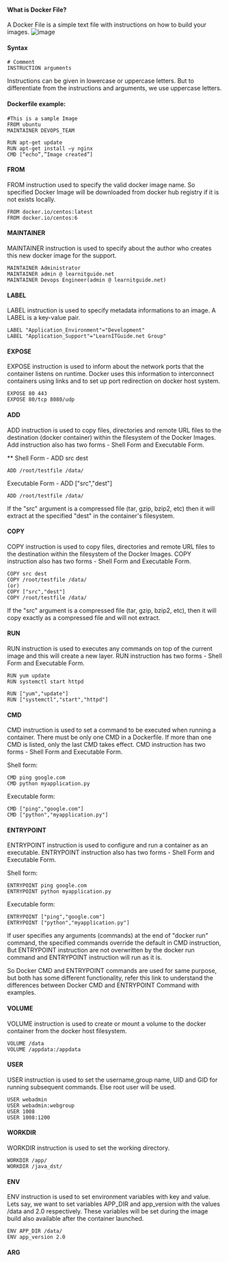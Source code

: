 #### What is Docker File?
A Docker File is a simple text file with instructions on how to build your images.
![image](https://github.com/mahendran-indiabees/MyScripts/assets/96326288/e40643cb-cfac-466d-b76c-a001aafe2fdc)

#### Syntax
```
# Comment
INSTRUCTION arguments
```
Instructions can be given in lowercase or uppercase letters. But to differentiate from the instructions and arguments, we use uppercase letters.
#### Dockerfile example:
```
#This is a sample Image 
FROM ubuntu 
MAINTAINER DEVOPS_TEAM 

RUN apt-get update 
RUN apt-get install –y nginx 
CMD [“echo”,”Image created”] 
```
#### FROM
FROM instruction used to specify the valid docker image name. So specified Docker Image will be downloaded from docker hub registry if it is not exists locally.
```
FROM docker.io/centos:latest
FROM docker.io/centos:6
```

#### MAINTAINER
MAINTAINER instruction is used to specify about the author who creates this new docker image for the support.
```
MAINTAINER Administrator
MAINTAINER admin @ learnitguide.net
MAINTAINER Devops Engineer(admin @ learnitguide.net)
```
#### LABEL
LABEL instruction is used to specify metadata informations to an image. A LABEL is a key-value  pair.
```
LABEL "Application_Environment"="Development"
LABEL "Application_Support"="LearnITGuide.net Group"
```

#### EXPOSE
EXPOSE instruction is used to inform about the network ports that the container listens on runtime. Docker uses this information to interconnect containers using links and to set up port redirection on docker host system.
```
EXPOSE 80 443
EXPOSE 80/tcp 8080/udp
```
#### ADD
ADD instruction is used to copy files, directories and remote URL files to the destination (docker container) within the filesystem of the Docker Images. Add instruction also has two forms - Shell Form and Executable Form.

** Shell Form - ADD src dest
```
ADD /root/testfile /data/
```
Executable Form - ADD ["src","dest"]
```
ADD /root/testfile /data/
```
If the "src" argument is a compressed file (tar, gzip, bzip2, etc) then it will extract at the specified "dest" in the container's filesystem.

#### COPY
COPY instruction is used to copy files, directories and remote URL files to the destination within the filesystem of the Docker Images. COPY instruction also has two forms - Shell Form and Executable Form.
```
COPY src dest
COPY /root/testfile /data/
(or)
COPY ["src","dest"]
COPY /root/testfile /data/
```
If the "src" argument is a compressed file (tar, gzip, bzip2, etc), then it will copy exactly as a compressed file and will not extract.

#### RUN
RUN instruction is used to executes any commands on top of the current image and this will create a new layer. RUN instruction has two forms - Shell Form and Executable Form.

```
RUN yum update
RUN systemctl start httpd

RUN ["yum","update"]
RUN ["systemctl","start","httpd"]
```
#### CMD
CMD instruction is used to set a command to be executed when running a container. There must be only one CMD in a Dockerfile. If more than one CMD is listed, only the last CMD takes effect.
CMD instruction has two forms - Shell Form and Executable Form.

Shell form:
```
CMD ping google.com
CMD python myapplication.py
```

Executable form:
```
CMD ["ping","google.com"]
CMD ["python","myapplication.py"]
```

#### ENTRYPOINT
ENTRYPOINT instruction is used to configure and run a container as an executable. ENTRYPOINT instruction also has two forms - Shell Form and Executable Form.

Shell form:
```
ENTRYPOINT ping google.com
ENTRYPOINT python myapplication.py
```
Executable form:
```
ENTRYPOINT ["ping","google.com"]
ENTRYPOINT ["python","myapplication.py"]
```

If user specifies any arguments (commands) at the end of "docker run" command, the specified commands override the default in CMD instruction, But ENTRYPOINT instruction are not overwritten by the docker run command and ENTRYPOINT instruction will run as it is.

So Docker CMD and ENTRYPOINT commands are used for same purpose, but both has some different functionality, refer this link to understand the differences between Docker CMD and ENTRYPOINT Command with examples.

#### VOLUME
VOLUME instruction is used to create or mount a volume to the docker container from the docker host filesystem.

```
VOLUME /data
VOLUME /appdata:/appdata
```
#### USER
USER instruction is used to set the username,group name, UID and GID for running subsequent commands. Else root user will be used.

```
USER webadmin
USER webadmin:webgroup
USER 1008
USER 1008:1200
```
#### WORKDIR
WORKDIR instruction is used to set the working directory.

```
WORKDIR /app/
WORKDIR /java_dst/
```

#### ENV
ENV instruction is used to set environment variables with key and value. Lets say, we want to set variables APP_DIR and app_version with the values /data and 2.0 respectively. These variables will be set during the image build also available after the container launched.

```
ENV APP_DIR /data/
ENV app_version 2.0
```

#### ARG
